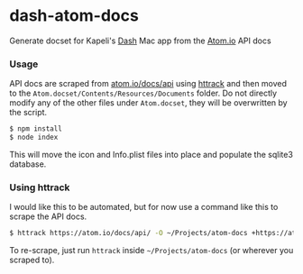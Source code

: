 # dash-atom-docs

Generate docset for Kapeli's [Dash][1] Mac app from the [Atom.io][2] API docs

### Usage

API docs are scraped from [atom.io/docs/api][3] using [httrack][4] and then moved to the
`Atom.docset/Contents/Resources/Documents` folder. Do not directly modify any of the other files
under `Atom.docset`, they will be overwritten by the script.

```bash
$ npm install
$ node index
```

This will move the icon and Info.plist files into place and populate the sqlite3 database.

### Using httrack

I would like this to be automated, but for now use a command like this to scrape the API docs.

```bash
$ httrack https://atom.io/docs/api/ -O ~/Projects/atom-docs +https://atom.io/docs/api/* -v
```

To re-scrape, just run `httrack` inside `~/Projects/atom-docs` (or wherever you scraped to).

[1]: http://kapeli.com/dash
[2]: https://atom.io/
[3]: https://atom.io/docs/api
[4]: http://www.httrack.com/
